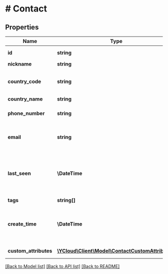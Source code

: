 # # Contact

## Properties

Name | Type | Description | Notes
------------ | ------------- | ------------- | -------------
**id** | **string** | Unique ID for the object. |
**nickname** | **string** | Contact&#39;s nickname. | [optional]
**country_code** | **string** | Two-letter country abbreviation. See [ISO 3166-1 alpha-2 country code](https://en.wikipedia.org/wiki/ISO_3166-1_alpha-2). | [optional]
**country_name** | **string** | Full country name. | [optional]
**phone_number** | **string** | Unique Phone number in [E.164](https://en.wikipedia.org/wiki/E.164) format. | [optional]
**email** | **string** | The contact&#39;s email address. If present, the email address must be unique. | [optional]
**last_seen** | **\DateTime** | The time at which the latest inbound message was created, formatted in [RFC 3339](https://datatracker.ietf.org/doc/html/rfc3339). e.g., &#x60;2022-06-01T12:00:00.000Z&#x60;. | [optional]
**tags** | **string[]** | Contact&#39;s tags. | [optional]
**create_time** | **\DateTime** | The time at which the contact was created, formatted in [RFC 3339](https://datatracker.ietf.org/doc/html/rfc3339). e.g., &#x60;2022-06-01T12:00:00.000Z&#x60;. | [optional]
**custom_attributes** | [**\YCloud\Client\Model\ContactCustomAttribute[]**](ContactCustomAttribute.md) | Contact&#39;s custom attributes. | [optional]

[[Back to Model list]](../../README.md#models) [[Back to API list]](../../README.md#endpoints) [[Back to README]](../../README.md)
